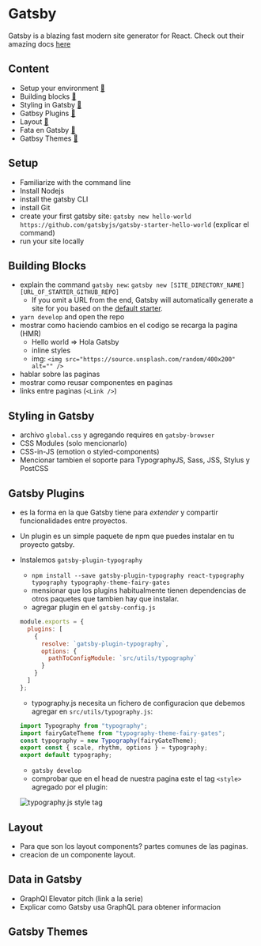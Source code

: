 # Gatsby

Gatsby is a blazing fast modern site generator for React. Check out their amazing docs [here](https://www.gatsbyjs.org/docs/)

## Content

- Setup your environment [🔗](#setup)
- Building blocks [🔗](#buiding-blocks)
- Styling in Gatsby [🔗](#styling-in-gatsby)
- Gatbsy Plugins [🔗](#gatsby-plugins)
- Layout [🔗](#layout)
- Fata en Gatsby [🔗](#data-in-gatsby)
- Gatbsy Themes [🔗](#gatsby-themes)

## Setup

- Familiarize with the command line
- Install Nodejs
- install the gatsby CLI
- install Git
- create your first gatsby site: `gatsby new hello-world https://github.com/gatsbyjs/gatsby-starter-hello-world` (explicar el command)
- run your site locally

## Building Blocks

- explain the command `gatsby new`: `gatsby new [SITE_DIRECTORY_NAME] [URL_OF_STARTER_GITHUB_REPO]`
  - If you omit a URL from the end, Gatsby will automatically generate a site for you based on the [default starter](https://github.com/gatsbyjs/gatsby-starter-default).
- `yarn develop` and open the repo
- mostrar como haciendo cambios en el codigo se recarga la pagina (HMR)
  - Hello world => Hola Gatsby
  - inline styles
  - img: `<img src="https://source.unsplash.com/random/400x200" alt="" />`
- hablar sobre las paginas
- mostrar como reusar componentes en paginas
- links entre paginas (`<Link />`)

## Styling in Gatsby

- archivo `global.css` y agregando requires en `gatsby-browser`
- CSS Modules (solo mencionarlo)
- CSS-in-JS (emotion o styled-components)
- Mencionar tambien el soporte para TypographyJS, Sass, JSS, Stylus y PostCSS

## Gatsby Plugins

- es la forma en la que Gatsby tiene para _extender_ y compartir funcionalidades entre proyectos.
- Un plugin es un simple paquete de npm que puedes instalar en tu proyecto gatsby.
- Instalemos `gatsby-plugin-typography`

  - `npm install --save gatsby-plugin-typography react-typography typography typography-theme-fairy-gates`
  - mensionar que los plugins habitualmente tienen dependencias de otros paquetes que tambien hay que instalar.
  - agregar plugin en el `gatsby-config.js`

  ```js
  module.exports = {
    plugins: [
      {
        resolve: `gatsby-plugin-typography`,
        options: {
          pathToConfigModule: `src/utils/typography`
        }
      }
    ]
  };
  ```

  - typography.js necesita un fichero de configuracion que debemos agregar en `src/utils/typography.js`:

  ```js
  import Typography from "typography";
  import fairyGateTheme from "typography-theme-fairy-gates";
  const typography = new Typography(fairyGateTheme);
  export const { scale, rhythm, options } = typography;
  export default typography;
  ```

  - `gatsby develop`
  - comprobar que en el head de nuestra pagina este el tag `<style>` agregado por el plugin:

  ![typography.js style tag](https://www.gatsbyjs.org/static/2c34a22832b1dd0828ac87fde925622a/1351f/typography-styles.png)

## Layout

- Para que son los layout components? partes comunes de las paginas.
- creacion de un componente layout.

## Data in Gatsby

- GraphQl Elevator pitch (link a la serie)
- Explicar como Gatsby usa GraphQL para obtener informacion

## Gatsby Themes
